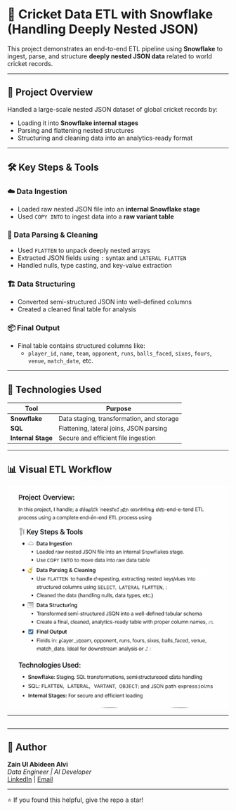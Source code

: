 # 🏏 Cricket Data ETL with Snowflake (Handling Deeply Nested JSON)

This project demonstrates an end-to-end ETL pipeline using **Snowflake** to ingest, parse, and structure **deeply nested JSON data** related to world cricket records.

---

## 📌 Project Overview

Handled a large-scale nested JSON dataset of global cricket records by:

- Loading it into **Snowflake internal stages**
- Parsing and flattening nested structures
- Structuring and cleaning data into an analytics-ready format

---

## 🛠️ Key Steps & Tools

### ☁️ Data Ingestion
- Loaded raw nested JSON file into an **internal Snowflake stage**
- Used `COPY INTO` to ingest data into a **raw variant table**

### 🧹 Data Parsing & Cleaning
- Used `FLATTEN` to unpack deeply nested arrays
- Extracted JSON fields using `:` syntax and `LATERAL FLATTEN`
- Handled nulls, type casting, and key-value extraction

### 🏗️ Data Structuring
- Converted semi-structured JSON into well-defined columns
- Created a cleaned final table for analysis

### 📦 Final Output
- Final table contains structured columns like:
  - `player_id`, `name`, `team`, `opponent`, `runs`, `balls_faced`, `sixes`, `fours`, `venue`, `match_date`, etc.

---

## 🔧 Technologies Used

| Tool        | Purpose                                          |
|-------------|--------------------------------------------------|
| **Snowflake** | Data staging, transformation, and storage        |
| **SQL**       | Flattening, lateral joins, JSON parsing          |
| **Internal Stage** | Secure and efficient file ingestion              |

---

## 📊 Visual ETL Workflow

![Cricket JSON ETL Pipeline](image.png)

---

## 
---

## 📣 Author

**Zain Ul Abideen Alvi**  
_Data Engineer | AI Developer_  
[LinkedIn](https://www.linkedin.com/in/zain-ul-abideen-alvi-32b3b6275/) | [Email](mailto:zainalvi552@gmail.com)

---

⭐ If you found this helpful, give the repo a star!


